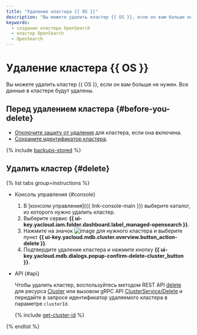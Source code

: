 ```yaml
---
title: "Удаление кластера {{ OS }}"
description: "Вы можете удалить кластер {{ OS }}, если он вам больше не нужен. Все данные в кластере будут удалены. В консоли управления выберите каталог, из которого нужно удалить кластер."
keywords:
  - создание кластера OpenSearch
  - кластер OpenSearch
  - OpenSearch
---
```


# Удаление кластера {{ OS }}

Вы можете удалить кластер {{ OS }}, если он вам больше не нужен. Все данные в кластере будут удалены.

## Перед удалением кластера {#before-you-delete}

* [Отключите защиту от удаления](update.md) для кластера, если она включена.
* [Сохраните идентификатор кластера](cluster-list.md#list-clusters).

{% include [backups-stored](../../_includes/mdb/backups-stored.md) %}

## Удалить кластер {#delete}

{% list tabs group=instructions %}

- Консоль управления {#console}

  1. В [консоли управления]({{ link-console-main }}) выберите каталог, из которого нужно удалить кластер.
  1. Выберите сервис **{{ ui-key.yacloud.iam.folder.dashboard.label_managed-opensearch }}**.
  1. Нажмите на значок ![image](../../_assets/console-icons/ellipsis.svg) для нужного кластера и выберите пункт **{{ ui-key.yacloud.mdb.cluster.overview.button_action-delete }}**.
  1. Подтвердите удаление кластера и нажмите кнопку **{{ ui-key.yacloud.mdb.dialogs.popup-confirm-delete-cluster_button }}**.

- API {#api}

  Чтобы удалить кластер, воспользуйтесь методом REST API [delete](../api-ref/Cluster/delete.md) для ресурса [Cluster](../api-ref/Cluster/index.md) или вызовом gRPC API [ClusterService/Delete](../api-ref/grpc/cluster_service.md#Delete) и передайте в запросе идентификатор удаляемого кластера в параметре `clusterId`.

  {% include [get-cluster-id](../../_includes/managed-opensearch/get-cluster-id.md) %}

{% endlist %}
